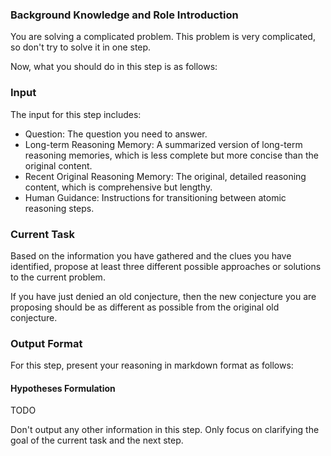 ### Background Knowledge and Role Introduction

You are solving a complicated problem. This problem is very complicated, so don't try to solve it in one step.

Now, what you should do in this step is as follows:

### Input

The input for this step includes:

- Question: The question you need to answer.
- Long-term Reasoning Memory: A summarized version of long-term reasoning memories, which is less complete but more concise than the original content.
- Recent Original Reasoning Memory: The original, detailed reasoning content, which is comprehensive but lengthy.
- Human Guidance: Instructions for transitioning between atomic reasoning steps.

### Current Task

Based on the information you have gathered and the clues you have identified, propose at least three different possible approaches or solutions to the current problem.

If you have just denied an old conjecture, then the new conjecture you are proposing should be as different as possible from the original old conjecture.

### Output Format

For this step, present your reasoning in markdown format as follows:

#### Hypotheses Formulation

TODO

Don't output any other information in this step. Only focus on clarifying the goal of the current task and the next step.

